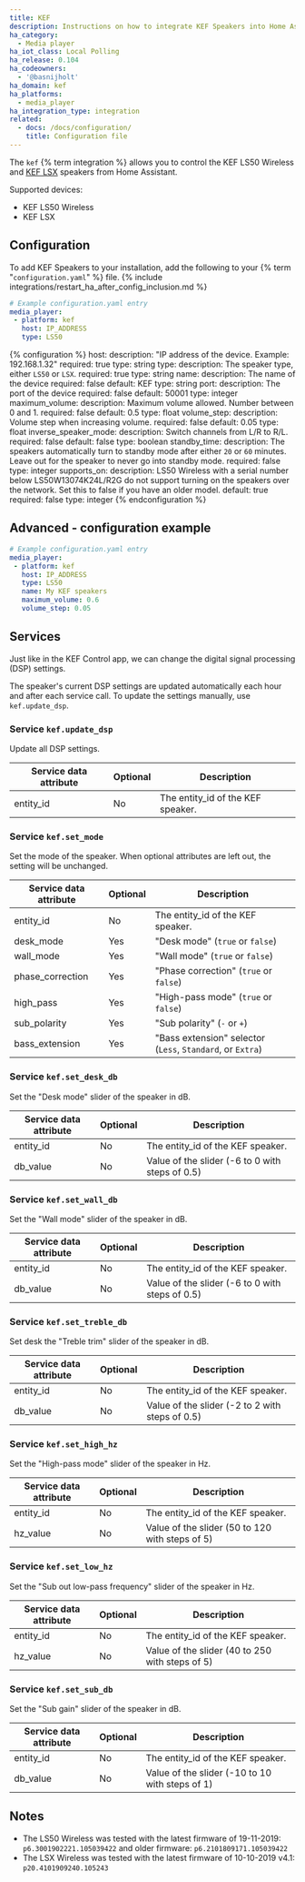 ```yaml
---
title: KEF
description: Instructions on how to integrate KEF Speakers into Home Assistant.
ha_category:
  - Media player
ha_iot_class: Local Polling
ha_release: 0.104
ha_codeowners:
  - '@basnijholt'
ha_domain: kef
ha_platforms:
  - media_player
ha_integration_type: integration
related:
  - docs: /docs/configuration/
    title: Configuration file
---
```


The `kef` {% term integration %} allows you to control the KEF LS50 Wireless and [KEF LSX](https://international.kef.com/products/lsx) speakers from Home Assistant.

Supported devices:

- KEF LS50 Wireless
- KEF LSX

## Configuration

To add KEF Speakers to your installation, add the following to your {% term "`configuration.yaml`" %} file.
{% include integrations/restart_ha_after_config_inclusion.md %}

```yaml
# Example configuration.yaml entry
media_player:
 - platform: kef
   host: IP_ADDRESS
   type: LS50
```

{% configuration %}
host:
  description: "IP address of the device. Example: 192.168.1.32"
  required: true
  type: string
type:
  description: The speaker type, either `LS50` or `LSX`.
  required: true
  type: string
name:
  description: The name of the device
  required: false
  default: KEF
  type: string
port:
  description: The port of the device
  required: false
  default: 50001
  type: integer
maximum_volume:
  description: Maximum volume allowed. Number between 0 and 1.
  required: false
  default: 0.5
  type: float
volume_step:
  description: Volume step when increasing volume.
  required: false
  default: 0.05
  type: float
inverse_speaker_mode:
  description: Switch channels from L/R to R/L.
  required: false
  default: false
  type: boolean
standby_time:
  description: The speakers automatically turn to standby mode after either `20` or `60` minutes. Leave out for the speaker to never go into standby mode.
  required: false
  type: integer
supports_on:
  description: LS50 Wireless with a serial number below LS50W13074K24L/R2G do not support turning on the speakers over the network. Set this to false if you have an older model.
  default: true
  required: false
  type: integer
{% endconfiguration %}

## Advanced - configuration example

```yaml
# Example configuration.yaml entry
media_player:
 - platform: kef
   host: IP_ADDRESS
   type: LS50
   name: My KEF speakers
   maximum_volume: 0.6
   volume_step: 0.05
```

## Services

Just like in the KEF Control app, we can change the digital signal processing (DSP) settings.

The speaker's current DSP settings are updated automatically each hour and after each service call.
To update the settings manually, use `kef.update_dsp`.

### Service `kef.update_dsp`

Update all DSP settings.

| Service data attribute | Optional | Description                       |
| ---------------------- | -------- | --------------------------------- |
| entity_id              | No       | The entity_id of the KEF speaker. |

### Service `kef.set_mode`

Set the mode of the speaker. When optional attributes are left out, the setting will be unchanged.

| Service data attribute | Optional | Description                                                |
| ---------------------- | -------- | ---------------------------------------------------------- |
| entity_id              | No       | The entity_id of the KEF speaker.                          |
| desk_mode              | Yes      | "Desk mode" (`true` or `false`)                            |
| wall_mode              | Yes      | "Wall mode" (`true` or `false`)                            |
| phase_correction       | Yes      | "Phase correction" (`true` or `false`)                     |
| high_pass              | Yes      | "High-pass mode" (`true` or `false`)                       |
| sub_polarity           | Yes      | "Sub polarity" (`-` or `+`)                                |
| bass_extension         | Yes      | "Bass extension" selector (`Less`, `Standard`, or `Extra`) |

### Service `kef.set_desk_db`

Set the "Desk mode" slider of the speaker in dB.

| Service data attribute | Optional | Description                                     |
| ---------------------- | -------- | ----------------------------------------------- |
| entity_id              | No       | The entity_id of the KEF speaker.               |
| db_value               | No       | Value of the slider (-6 to 0 with steps of 0.5) |

### Service `kef.set_wall_db`

Set the "Wall mode" slider of the speaker in dB.

| Service data attribute | Optional | Description                                     |
| ---------------------- | -------- | ----------------------------------------------- |
| entity_id              | No       | The entity_id of the KEF speaker.               |
| db_value               | No       | Value of the slider (-6 to 0 with steps of 0.5) |

### Service `kef.set_treble_db`

Set desk the "Treble trim" slider of the speaker in dB.

| Service data attribute | Optional | Description                                     |
| ---------------------- | -------- | ----------------------------------------------- |
| entity_id              | No       | The entity_id of the KEF speaker.               |
| db_value               | No       | Value of the slider (-2 to 2 with steps of 0.5) |

### Service `kef.set_high_hz`

Set the "High-pass mode" slider of the speaker in Hz.

| Service data attribute | Optional | Description                                     |
| ---------------------- | -------- | ----------------------------------------------- |
| entity_id              | No       | The entity_id of the KEF speaker.               |
| hz_value               | No       | Value of the slider (50 to 120 with steps of 5) |

### Service `kef.set_low_hz`

Set the "Sub out low-pass frequency" slider of the speaker in Hz.

| Service data attribute | Optional | Description                                     |
| ---------------------- | -------- | ----------------------------------------------- |
| entity_id              | No       | The entity_id of the KEF speaker.               |
| hz_value               | No       | Value of the slider (40 to 250 with steps of 5) |

### Service `kef.set_sub_db`

Set the "Sub gain" slider of the speaker in dB.

| Service data attribute | Optional | Description                                     |
| ---------------------- | -------- | ----------------------------------------------- |
| entity_id              | No       | The entity_id of the KEF speaker.               |
| db_value               | No       | Value of the slider (-10 to 10 with steps of 1) |

## Notes

- The LS50 Wireless was tested with the latest firmware of 19-11-2019: `p6.3001902221.105039422` and older firmware: `p6.2101809171.105039422`
- The LSX Wireless was tested with the latest firmware of 10-10-2019 v4.1: `p20.4101909240.105243`

[KEF Speakers]: /integrations/kef/
